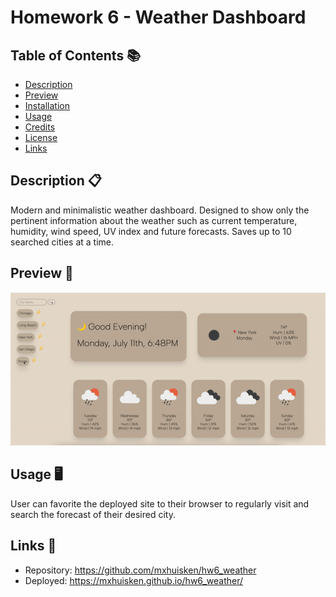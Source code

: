 # Homework 6 - Weather Dashboard 

## Table of Contents 📚

- [Description](#description)
- [Preview](#preview)
- [Installation](#installation)
- [Usage](#usage)
- [Credits](#credits)
- [License](#license)
- [Links](#links)

## Description 📋

Modern and minimalistic weather dashboard. Designed to show only the pertinent information about the weather such as current temperature, humidity, wind speed, UV index and future forecasts. Saves up to 10 searched cities at a time. 

## Preview 📸

![Visual](./assets/images/weather.gif)

## Usage 🖥

User can favorite the deployed site to their browser to regularly visit and search the forecast of their desired city. 

## Links 💾

- Repository: https://github.com/mxhuisken/hw6_weather
- Deployed: https://mxhuisken.github.io/hw6_weather/